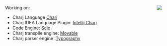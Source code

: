 <img align="right" src="https://github-readme-stats.vercel.app/api?username=phodal&show_icons=true&icon_color=805AD5&text_color=718096&bg_color=ffffff&hide_title=true" />
Working on:

- Charj Language [Charj](https://github.com/phodal/charj/)
- Charj IDEA Language Plugin: [Intellij Charj](https://github.com/phodal/intellij-charj/)
- Code Engine: [Scie](https://github.com/phodal/scie/)
- Charj transpile engine: [Movable](https://github.com/charj-lang/movable)
- Charj parser engine :[Typography](https://github.com/charj-lang/movable/tree/master/typography)
